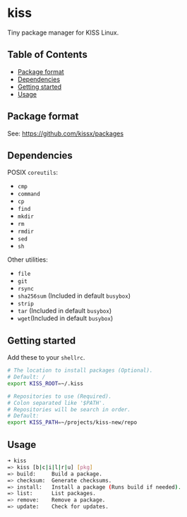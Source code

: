 # kiss

Tiny package manager for KISS Linux.


## Table of Contents

<!-- vim-markdown-toc GFM -->

* [Package format](#package-format)
* [Dependencies](#dependencies)
* [Getting started](#getting-started)
* [Usage](#usage)

<!-- vim-markdown-toc -->


## Package format

See: <https://github.com/kissx/packages>


## Dependencies

POSIX `coreutils`:

- `cmp`
- `command`
- `cp`
- `find`
- `mkdir`
- `rm`
- `rmdir`
- `sed`
- `sh`

Other utilities:

- `file`
- `git`
- `rsync`
- `sha256sum` (Included in default `busybox`)
- `strip`
- `tar` (Included in default `busybox`)
- `wget`(Included in default `busybox`)

## Getting started

Add these to your `shellrc`.

```sh
# The location to install packages (Optional).
# Default: /
export KISS_ROOT=~/.kiss

# Repositories to use (Required).
# Colon separated like '$PATH'.
# Repositories will be search in order.
# Default:
export KISS_PATH=~/projects/kiss-new/repo
```

## Usage

```sh
➜ kiss
=> kiss [b|c|i|l|r|u] [pkg]
=> build:     Build a package.
=> checksum:  Generate checksums.
=> install:   Install a package (Runs build if needed).
=> list:      List packages.
=> remove:    Remove a package.
=> update:    Check for updates.
```
